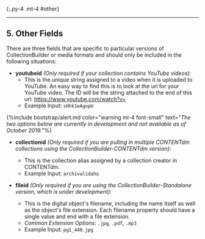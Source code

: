 
{:.py-4 .mt-4 #other}
***

## 5. Other Fields
There are three fields that are specific to particular versions of CollectionBuilder or media formats and should only be included in the following situations:

- **youtubeid** *(Only required if your collection contains YouTube videos)*:
    - This is the unique string assigned to a video when it is uploaded to YouTube. An easy way to find this is to look at the url for your YouTube video. The ID will be the string attached to the end of this url: https://www.youtube.com/watch?v=
    - Example Input: `sHhk1eAgopU`

{%include bootstrap/alert.md color="warning ml-4 font-small" text="*The two options below are currently in development and not available as of October 2019.*"%}

- **collectionid** *(Only required if you are pulling in multiple CONTENTdm collections using the CollectionBuilder-CONTENTdm version)*:
    - This is the collection alias assigned by a collection creator in CONTENTdm.
    - Example Input: `archivalidaho`

- **fileid** *(Only required if you are using the CollectionBuilder-Standalone version, which is under development)*:
    - This is the digital object's filename, including the name itself as well as the object's file extension. Each filename property should have a single value and end with a file extension.
    - *Common Extension Options*: `.jpg`, `.pdf`, `.mp3`
    - Example Input: `pg1_440.jpg`
